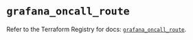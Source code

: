 # `grafana_oncall_route`

Refer to the Terraform Registry for docs: [`grafana_oncall_route`](https://registry.terraform.io/providers/grafana/grafana/3.15.3/docs/resources/oncall_route).
